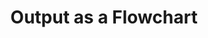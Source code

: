 ---
dateAdded: "2023-04-20"
category: "meta"
title: Output as a Flowchart
prompt: |
  Describe the flow of information or the process as a flowchart.
---
